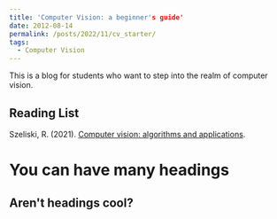 ```yaml
---
title: 'Computer Vision: a beginner's guide'
date: 2012-08-14
permalink: /posts/2022/11/cv_starter/
tags:
  - Computer Vision
---
```


This is a blog for students who want to step into the realm of computer vision.

## Reading List
Szeliski, R. (2021). [Computer vision: algorithms and applications](https://szeliski.org/Book/). 

You can have many headings
======

Aren't headings cool?
------
